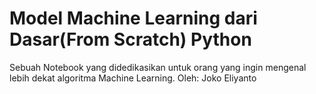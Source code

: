 # Model Machine Learning dari Dasar(From Scratch) Python
Sebuah Notebook yang didedikasikan untuk orang yang ingin mengenal lebih dekat algoritma Machine Learning.
Oleh: Joko Eliyanto
